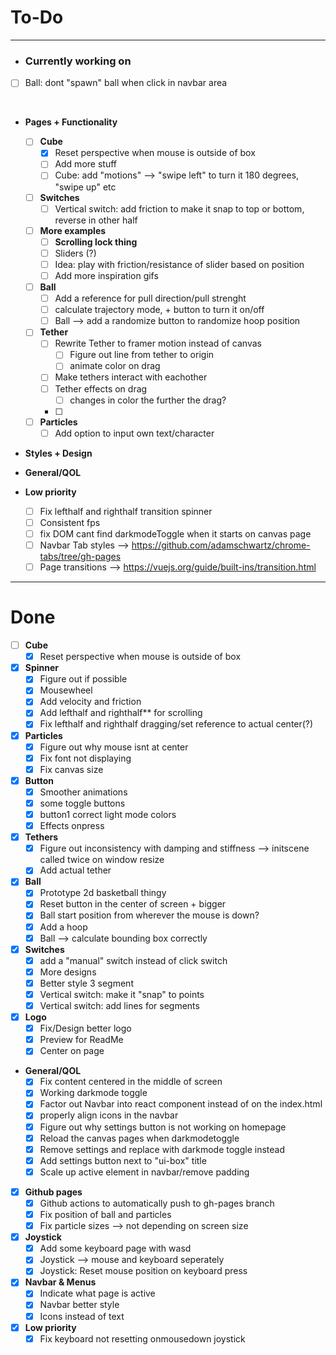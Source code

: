 # To-Do 
___

- ### Currently working on

- [ ] Ball: dont "spawn" ball when click in navbar area

<br>


- **Pages + Functionality**

  - [ ] **Cube**
    - [x] Reset perspective when mouse is outside of box
    - [ ] Add more stuff
    - [ ] Cube: add "motions" --> "swipe left" to turn it 180 degrees, "swipe up" etc

  - [ ] **Switches**
    - [ ] Vertical switch: add friction to make it snap to top or bottom, reverse in other half

  - [ ] **More examples**
    - [ ] **Scrolling lock thing**
    - [ ] Sliders (?)
    - [ ] Idea: play with friction/resistance of slider based on position 
    - [ ] Add more inspiration gifs

  - [ ] **Ball**
    - [ ] Add a reference for pull direction/pull strenght
    - [ ] calculate trajectory mode, + button to turn it on/off
    - [ ] Ball --> add a randomize button to randomize hoop position

  - [ ] **Tether**
    - [ ] Rewrite Tether to framer motion instead of canvas
      - [ ] Figure out line from tether to origin
      - [ ] animate color on drag
    - [ ] Make tethers interact with eachother
    - [ ] Tether effects on drag
      - [ ] changes in color the further the drag?
    - [ ] 

  - [ ] **Particles**
    - [ ] Add option to input own text/character

- **Styles + Design** 

- **General/QOL**

- **Low priority**
  - [ ] Fix lefthalf and righthalf transition spinner
  - [ ] Consistent fps 
  - [ ] fix DOM cant find darkmodeToggle when it starts on canvas page
  - [ ] Navbar Tab styles --> https://github.com/adamschwartz/chrome-tabs/tree/gh-pages
  - [ ] Page transitions --> https://vuejs.org/guide/built-ins/transition.html

___

# Done

  - [ ] **Cube**
    - [x] Reset perspective when mouse is outside of box

  - [x] **Spinner**
    - [x] Figure out if possible
    - [x] Mousewheel
    - [x] Add velocity and friction
    - [x] Add lefthalf and righthalf** for scrolling
    - [x] Fix lefthalf and righthalf dragging/set reference to actual center(?)

  - [x] **Particles**
    - [x] Figure out why mouse isnt at center 
    - [x] Fix font not displaying
    - [x] Fix canvas size

  - [x] **Button**
    - [x] Smoother animations
    - [x] some toggle buttons
    - [x] button1 correct light mode colors
    - [x] Effects onpress

  - [x] **Tethers**
    - [x] Figure out inconsistency with damping and stiffness --> initscene called twice on window resize
    - [x] Add actual tether

  - [x] **Ball**
    - [x] Prototype 2d basketball thingy
    - [x] Reset button in the center of screen + bigger
    - [x] Ball start position from wherever the mouse is down?
    - [x] Add a hoop
    - [x] Ball --> calculate bounding box correctly

  - [x] **Switches**
    - [x] add a "manual" switch instead of click switch
    - [x] More designs
    - [x] Better style 3 segment
    - [x] Vertical switch: make it "snap" to points
    - [x] Vertical switch: add lines for segments

  - [x] **Logo**
    - [x] Fix/Design better logo
    - [x] Preview for ReadMe
    - [x] Center on page

  - **General/QOL**
    - [x] Fix content centered in the middle of screen
    - [x] Working darkmode toggle
    - [x] Factor out Navbar into react component instead of on the index.html
    - [x] properly align icons in the navbar
    - [x] Figure out why settings button is not working on homepage
    - [x] Reload the canvas pages when darkmodetoggle
    - [x] Remove settings and replace with darkmode toggle instead
    - [x] Add settings button next to "ui-box" title
    - [x] Scale up active element in navbar/remove padding

  - [x] **Github pages**
    - [x] Github actions to automatically push to gh-pages branch
    - [x] Fix position of ball and particles
    - [x] Fix particle sizes --> not depending on screen size

  - [x] **Joystick**
    - [x] Add some keyboard page with wasd 
    - [x] Joystick --> mouse and keyboard seperately
    - [x] Joystick: Reset mouse position on keyboard press

  - [x] **Navbar & Menus**
    - [x] Indicate what page is active
    - [x] Navbar better style
    - [x] Icons instead of text

  - [x] **Low priority**
    - [x] Fix keyboard not resetting onmousedown joystick